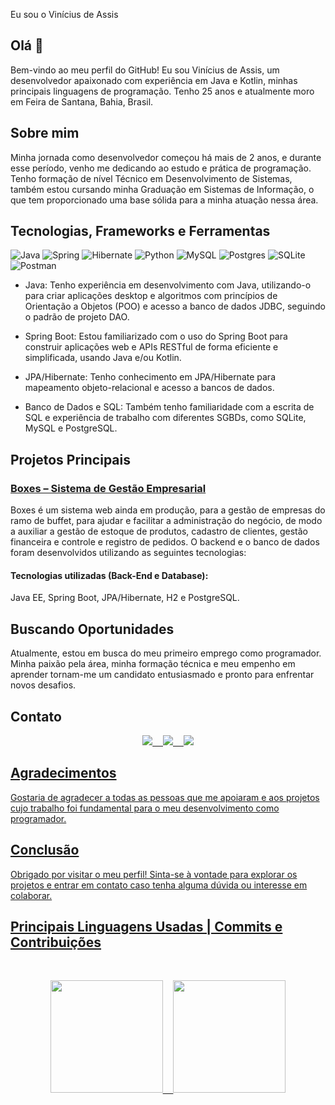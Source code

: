 Eu sou o Vinícius de Assis

## Olá 👋
Bem-vindo ao meu perfil do GitHub! Eu sou Vinícius de Assis, um desenvolvedor apaixonado com experiência em Java e Kotlin, minhas principais linguagens de programação. Tenho 25 anos e atualmente moro em Feira de Santana, Bahia, Brasil.

## Sobre mim
Minha jornada como desenvolvedor começou há mais de 2 anos, e durante esse período, venho me dedicando ao estudo e prática de programação. Tenho formação de nível Técnico em Desenvolvimento de Sistemas, também estou cursando minha Graduação em Sistemas de Informação, o que tem proporcionado uma base sólida para a minha atuação nessa área.

## Tecnologias, Frameworks e Ferramentas

![Java](https://img.shields.io/badge/java-%23ED8B00.svg?style=for-the-badge&logo=openjdk&logoColor=white) ![Spring](https://img.shields.io/badge/spring-%236DB33F.svg?style=for-the-badge&logo=spring&logoColor=white) ![Hibernate](https://img.shields.io/badge/Hibernate-59666C?style=for-the-badge&logo=Hibernate&logoColor=white) ![Python](https://img.shields.io/badge/python-3670A0?style=for-the-badge&logo=python&logoColor=ffdd54) ![MySQL](https://img.shields.io/badge/mysql-%2300f.svg?style=for-the-badge&logo=mysql&logoColor=white) ![Postgres](https://img.shields.io/badge/postgres-%23316192.svg?style=for-the-badge&logo=postgresql&logoColor=white) ![SQLite](https://img.shields.io/badge/sqlite-%2307405e.svg?style=for-the-badge&logo=sqlite&logoColor=white) ![Postman](https://img.shields.io/badge/Postman-FF6C37?style=for-the-badge&logo=postman&logoColor=white)
- Java: Tenho experiência em desenvolvimento com Java, utilizando-o para criar aplicações desktop e algoritmos com princípios de Orientação a Objetos (POO) e acesso a banco de dados JDBC, seguindo o padrão de projeto DAO.

- Spring Boot: Estou familiarizado com o uso do Spring Boot para construir aplicações web e APIs RESTful de forma eficiente e simplificada, usando Java e/ou Kotlin.

- JPA/Hibernate: Tenho conhecimento em JPA/Hibernate para mapeamento objeto-relacional e acesso a bancos de dados.

- Banco de Dados e SQL: Também tenho familiaridade com a escrita de SQL e experiência de trabalho com diferentes SGBDs, como SQLite, MySQL e PostgreSQL.

## Projetos Principais

### [Boxes – Sistema de Gestão Empresarial](https://github.com/ViniciusDevAssis/Boxes-back-end)
Boxes é um sistema web ainda em produção, para a gestão de empresas do ramo de buffet, para ajudar e facilitar a administração do negócio, de modo a auxiliar a gestão de estoque de produtos, cadastro de clientes, gestão financeira e controle e registro de pedidos. O backend e o banco de dados foram desenvolvidos utilizando as seguintes tecnologias:
#### Tecnologias utilizadas (Back-End e Database):
Java EE, Spring Boot, JPA/Hibernate, H2 e PostgreSQL.

## Buscando Oportunidades

Atualmente, estou em busca do meu primeiro emprego como programador. Minha paixão pela área, minha formação técnica e meu empenho em aprender tornam-me um candidato entusiasmado e pronto para enfrentar novos desafios.

## Contato
<div>
<pre align="center"><a href="https://www.linkedin.com/in/viniciusdevassis/"><img src="https://img.shields.io/badge/LinkedIn-0077B5?style=for-the-badge&logo=linkedin&logoColor=white" target="_blank">  <a href="https://www.instagram.com/viniciusdevassis.ig/"><img src="https://img.shields.io/badge/Instagram-E4405F?style=for-the-badge&logo=instagram&logoColor=white" target="_blank">  <a href = "mailto:viniciusdevassis@gmail.com"><img src="https://img.shields.io/badge/Gmail-D14836?style=for-the-badge&logo=gmail&logoColor=white" target="_blank"></pre>
</div>

## Agradecimentos
Gostaria de agradecer a todas as pessoas que me apoiaram e aos projetos cujo trabalho foi fundamental para o meu desenvolvimento como programador.

## Conclusão
Obrigado por visitar o meu perfil! Sinta-se à vontade para explorar os projetos e entrar em contato caso tenha alguma dúvida ou interesse em colaborar.

## Principais Linguagens Usadas | Commits e Contribuições
<br>
<div>
<a href="https://github.com/ViniciusDevAssis">
<pre align="center"><img height="180em" src="https://github-readme-stats.vercel.app/api/top-langs/?username=ViniciusDevAssis&layout=compact&langs_count=7&theme=dracula"/>  <img height="180em" src="https://github-readme-stats.vercel.app/api?username=ViniciusDevAssis&show_icons=true&theme=dracula&include_all_commits=true&count_private=true"/></pre>
</div>
